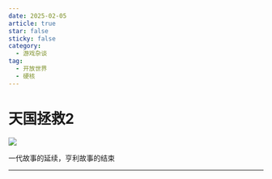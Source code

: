 ```yaml
---
date: 2025-02-05
article: true
star: false
sticky: false
category:
  - 游戏杂谈
tag:
  - 开放世界
  - 硬核
---
```


# 天国拯救2

![](https://public-1308755698.cos.ap-chongqing.myqcloud.com//upload/202502191057489.jpg)

一代故事的延续，亨利故事的结束

<!-- more -->
---

